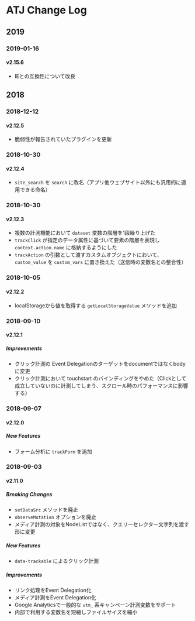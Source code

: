 # ATJ Change Log

## 2019

### 2019-01-16

#### v2.15.6

- IEとの互換性について改良

## 2018

### 2018-12-12

#### v2.12.5

- 脆弱性が報告されていたプラグインを更新

### 2018-10-30

#### v2.12.4

- `site_search` を `search` に改名（アプリ他ウェブサイト以外にも汎用的に適用できる命名）

### 2018-10-30

#### v2.12.3
- 複数の計測機能において `dataset` 変数の階層を1段繰り上げた
- `trackClick` が指定のデータ属性に基づいて要素の階層を表現し `context.action.name` に格納するようにした
- `trackAction` の引数として渡すカスタムオブジェクトにおいて、`custom_value` を `custom_vars` に置き換えた（送信時の変数名との整合性）

### 2018-10-05

#### v2.12.2
- localStorageから値を取得する `getLocalStorageValue` メソッドを追加

### 2018-09-10

#### v2.12.1

##### Improvements
- クリック計測の Event Delegationのターゲットをdocumentではなくbodyに変更
- クリック計測において touchstart のバインディングをやめた（Clickとして成立していないのに計測してしまう、スクロール時のパフォーマンスに影響する）

### 2018-09-07

#### v2.12.0

##### New Features
- フォーム分析に `trackForm` を追加

### 2018-09-03

#### v2.11.0

##### Breaking Changes
- `setDataSrc` メソッドを廃止
- `observeMutation` オプションを廃止
- メディア計測の対象をNodeListではなく、クエリーセレクター文字列を渡す形に変更

##### New Features
- `data-trackable` によるクリック計測

##### Improvements
- リンク処理をEvent Delegation化
- メディア計測をEvent Delegation化
- Google Analyticsで一般的な `utm_` 系キャンペーン計測変数をサポート
- 内部で利用する変数名を短縮しファイルサイズを縮小

